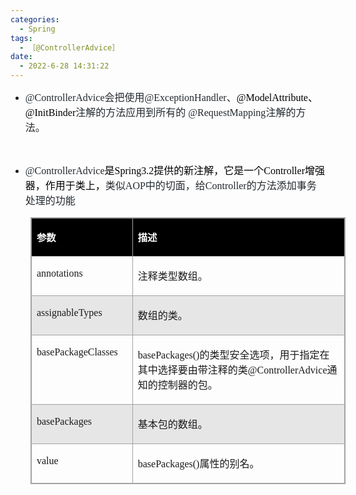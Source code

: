 ```yaml
---
categories:
  - Spring
tags:
  - ［@ControllerAdvice］
date:
  - 2022-6-28 14:31:22
---
```


<ul>
    <li><span style="font-size:12.0pt"><span style="font-family:SimSun"><span style="color:#24292e"><span
                        style="font-size:12.0pt"><span style="font-family:&quot;Comic Sans MS&quot;"><span
                                style="color:#24292e">@ControllerAdvice</span></span></span><span
                        style="font-size:12.0pt"><span style="font-family:&quot;Microsoft YaHei UI&quot;"><span
                                style="color:#24292e">会把使用</span></span></span><span style="font-size:12.0pt"><span
                            style="font-family:&quot;Comic Sans MS&quot;"><span
                                style="color:#24292e">@ExceptionHandler</span></span></span><span
                        style="font-size:12.0pt"><span style="font-family:SimSun"><span
                                style="color:#24292e">、</span></span></span><span style="font-size:12.0pt"><span
                            style="font-family:&quot;Comic Sans MS&quot;"><span
                                style="color:black">@ModelAttribute</span></span></span><span
                        style="font-size:12.0pt"><span style="font-family:SimSun"><span
                                style="color:black">、</span></span></span><span style="font-size:12.0pt"><span
                            style="font-family:&quot;Comic Sans MS&quot;"><span
                                style="color:black">@InitBinder</span></span></span><span style="font-size:12.0pt"><span
                            style="font-family:&quot;Microsoft YaHei UI&quot;"><span
                                style="color:#24292e">注解的方法应用到所有的</span></span></span><span
                        style="font-size:12.0pt"><span style="font-family:&quot;Comic Sans MS&quot;"><span
                                style="color:#24292e"> @RequestMapping</span></span></span><span
                        style="font-size:12.0pt"><span style="font-family:&quot;Microsoft YaHei UI&quot;"><span
                                style="color:#24292e">注解的方法。</span></span></span></span></span></span></li>
</ul>
<p><span style="font-size:12.0pt"><span style="font-family:SimSun"><span style="color:#24292e"><span
                    style="font-size:12.0pt"><span style="font-family:&quot;Microsoft YaHei UI&quot;"><span
                            style="color:#24292e"></span></span></span></span></span></span><br></p>
<ul>
    <li><span style="font-size:12.0pt"><span style="font-family:&quot;Comic Sans MS&quot;"><span
                    style="color:#24292e">@ControllerAdvice</span></span></span><span style="font-size:12.0pt"><span
                style="font-family:&quot;Microsoft YaHei UI&quot;"><span style="color:black">是</span></span></span><span
            style="font-size:12.0pt"><span style="font-family:&quot;Comic Sans MS&quot;"><span
                    style="color:black">Spring3.2</span></span></span><span style="font-size:12.0pt"><span
                style="font-family:&quot;Microsoft YaHei UI&quot;"><span
                    style="color:black">提供的新注解，它是一个</span></span></span><span style="font-size:12.0pt"><span
                style="font-family:&quot;Comic Sans MS&quot;"><span
                    style="color:black">Controller</span></span></span><span style="font-size:12.0pt"><span
                style="font-family:&quot;Microsoft YaHei UI&quot;"><span
                    style="color:black">增强器，作用于类上，</span></span></span><span style="font-size:12.0pt"><span
                style="font-family:&quot;Microsoft YaHei UI&quot;"><span
                    style="color:#24292e">类似</span></span></span><span style="font-size:12.0pt"><span
                style="font-family:&quot;Comic Sans MS&quot;"><span style="color:#24292e">AOP</span></span></span><span
            style="font-size:12.0pt"><span style="font-family:&quot;Microsoft YaHei UI&quot;"><span
                    style="color:#24292e">中的切面，给</span></span></span><span style="font-size:12.0pt"><span
                style="font-family:&quot;Comic Sans MS&quot;"><span
                    style="color:#24292e">Controller</span></span></span><span style="font-size:12.0pt"><span
                style="font-family:&quot;Microsoft YaHei UI&quot;"><span
                    style="color:#24292e">的方法添加事务处理的功能</span></span></span>​​​​​​​</li>
</ul>
<table summary="" cellspacing="0"
    style="border-collapse:collapse; border-color:#a3a3a3; border-style:solid; border-width:1px; margin-left:32px"
    class=" cke_show_border">
    <tbody>
        <tr>
            <td
                style="background-color:black; border-bottom:1px solid #a3a3a3; border-left:1px solid #a3a3a3; border-right:1px solid #a3a3a3; border-top:1px solid #a3a3a3; vertical-align:top; width:1.7388in">
                <p><span style="font-size:11.5pt"><span style="font-family:&quot;Microsoft YaHei UI&quot;"><span
                                style="color:white"><strong>参数</strong></span></span></span></p>
            </td>
            <td
                style="background-color:black; border-bottom:1px solid #a3a3a3; border-left:1px solid #a3a3a3; border-right:1px solid #a3a3a3; border-top:1px solid #a3a3a3; vertical-align:top; width:6.4847in">
                <p><span style="font-size:11.5pt"><span style="font-family:&quot;Microsoft YaHei UI&quot;"><span
                                style="color:white"><strong>描述</strong></span></span></span></p>
            </td>
        </tr>
        <tr>
            <td
                style="border-bottom:1px solid #a3a3a3; border-left:1px solid #a3a3a3; border-right:1px solid #a3a3a3; border-top:1px solid #a3a3a3; vertical-align:top; width:1.7388in">
                <p><span style="font-size:12.0pt"><span
                            style="font-family:&quot;Comic Sans MS&quot;">annotations</span></span></p>
            </td>
            <td
                style="border-bottom:1px solid #a3a3a3; border-left:1px solid #a3a3a3; border-right:1px solid #a3a3a3; border-top:1px solid #a3a3a3; vertical-align:top; width:6.4847in">
                <p><span style="font-size:12.0pt"><span
                            style="font-family:&quot;Microsoft YaHei UI&quot;">注释类型数组。</span></span></p>
            </td>
        </tr>
        <tr>
            <td
                style="background-color:#e7e6e6; border-bottom:1px solid #a3a3a3; border-left:1px solid #a3a3a3; border-right:1px solid #a3a3a3; border-top:1px solid #a3a3a3; vertical-align:top; width:1.7388in">
                <p><span style="font-size:12.0pt"><span
                            style="font-family:&quot;Comic Sans MS&quot;">assignableTypes</span></span></p>
            </td>
            <td
                style="background-color:#e7e6e6; border-bottom:1px solid #a3a3a3; border-left:1px solid #a3a3a3; border-right:1px solid #a3a3a3; border-top:1px solid #a3a3a3; vertical-align:top; width:6.4847in">
                <p><span style="font-size:12.0pt"><span
                            style="font-family:&quot;Microsoft YaHei UI&quot;">数组的类。</span></span></p>
            </td>
        </tr>
        <tr>
            <td
                style="border-bottom:1px solid #a3a3a3; border-left:1px solid #a3a3a3; border-right:1px solid #a3a3a3; border-top:1px solid #a3a3a3; vertical-align:top; width:1.7486in">
                <p><span style="font-size:12.0pt"><span
                            style="font-family:&quot;Comic Sans MS&quot;">basePackageClasses</span></span></p>
            </td>
            <td
                style="border-bottom:1px solid #a3a3a3; border-left:1px solid #a3a3a3; border-right:1px solid #a3a3a3; border-top:1px solid #a3a3a3; vertical-align:top; width:6.475in">
                <p><span style="font-size:12.0pt"><span
                            style="font-family:&quot;Comic Sans MS&quot;">basePackages()</span><span
                            style="font-family:&quot;Microsoft YaHei UI&quot;">的类型安全选项，用于指定在其中选择要由带注释的类</span><span
                            style="font-family:&quot;Comic Sans MS&quot;">@ControllerAdvice</span><span
                            style="font-family:&quot;Microsoft YaHei UI&quot;">通知的控制器的包。</span></span></p>
            </td>
        </tr>
        <tr>
            <td
                style="background-color:#e7e6e6; border-bottom:1px solid #a3a3a3; border-left:1px solid #a3a3a3; border-right:1px solid #a3a3a3; border-top:1px solid #a3a3a3; vertical-align:top; width:1.7388in">
                <p><span style="font-size:12.0pt"><span
                            style="font-family:&quot;Comic Sans MS&quot;">basePackages</span></span></p>
            </td>
            <td
                style="background-color:#e7e6e6; border-bottom:1px solid #a3a3a3; border-left:1px solid #a3a3a3; border-right:1px solid #a3a3a3; border-top:1px solid #a3a3a3; vertical-align:top; width:6.4847in">
                <p><span style="font-size:12.0pt"><span
                            style="font-family:&quot;Microsoft YaHei UI&quot;">基本包的数组。</span></span></p>
            </td>
        </tr>
        <tr>
            <td
                style="border-bottom:1px solid #a3a3a3; border-left:1px solid #a3a3a3; border-right:1px solid #a3a3a3; border-top:1px solid #a3a3a3; vertical-align:top; width:1.7388in">
                <p><span style="font-size:12.0pt"><span
                            style="font-family:&quot;Comic Sans MS&quot;">value</span></span></p>
            </td>
            <td
                style="border-bottom:1px solid #a3a3a3; border-left:1px solid #a3a3a3; border-right:1px solid #a3a3a3; border-top:1px solid #a3a3a3; vertical-align:top; width:6.4847in">
                <p><span style="font-size:12.0pt"><span
                            style="font-family:&quot;Comic Sans MS&quot;">basePackages()</span><span
                            style="font-family:&quot;Microsoft YaHei UI&quot;">属性的别名。</span></span></p>
            </td>
        </tr>
    </tbody>
</table>
